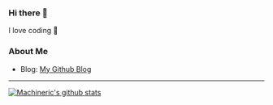 ### Hi there 👋
I love coding 💓

### About Me
- Blog: [My Github Blog](https://parksemo.github.io/profile/#!)

---
[![Machineric's github stats](https://github-readme-stats.vercel.app/api?username=Machineric)](https://github.com/anuraghazra/github-readme-stats)

<!--
**Parksemo/Parksemo** is a ✨ _special_ ✨ repository because its `README.md` (this file) appears on your GitHub profile.

Here are some ideas to get you started:

- 🔭 I’m currently working on ...
- 🌱 I’m currently learning ...
- 👯 I’m looking to collaborate on ...
- 🤔 I’m looking for help with ...
- 💬 Ask me about ...
- 📫 How to reach me: ...
- 😄 Pronouns: ...
- ⚡ Fun fact: ...
-->
